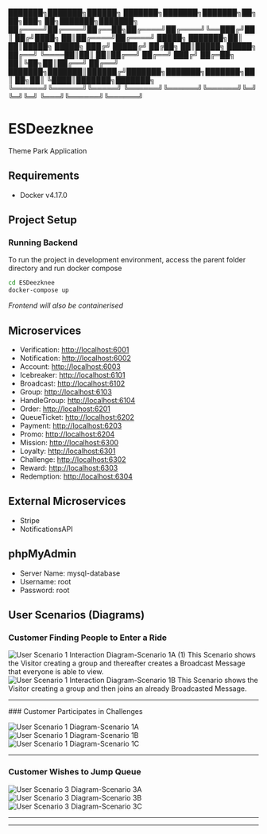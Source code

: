 ███████╗███████╗██████╗ ███████╗███████╗███████╗██╗  ██╗███╗   ██╗███████╗███████╗
██╔════╝██╔════╝██╔══██╗██╔════╝██╔════╝╚══███╔╝██║ ██╔╝████╗  ██║██╔════╝██╔════╝
█████╗  ███████╗██║  ██║█████╗  █████╗    ███╔╝ █████╔╝ ██╔██╗ ██║█████╗  █████╗  
██╔══╝  ╚════██║██║  ██║██╔══╝  ██╔══╝   ███╔╝  ██╔═██╗ ██║╚██╗██║██╔══╝  ██╔══╝  
███████╗███████║██████╔╝███████╗███████╗███████╗██║  ██╗██║ ╚████║███████╗███████╗
╚══════╝╚══════╝╚═════╝ ╚══════╝╚══════╝╚══════╝╚═╝  ╚═╝╚═╝  ╚═══╝╚══════╝╚══════╝
                                                                                 
# ESDeezknee

Theme Park Application

## Requirements

- Docker v4.17.0

## Project Setup

### Running Backend
To run the project in development environment, access the parent folder directory and run docker compose

```sh
cd ESDeezknee
docker-compose up
```
*Frontend will also be containerised*



## Microservices

- Verification: [http://localhost:6001](http://localhost:6001)
- Notification: [http://localhost:6002](http://localhost:6002)
- Account: [http://localhost:6003](http://localhost:6003)
- Icebreaker: [http://localhost:6101](http://localhost:6101)
- Broadcast: [http://localhost:6102](http://localhost:6102)
- Group: [http://localhost:6103](http://localhost:6103)
- HandleGroup: [http://localhost:6104](http://localhost:6104)
- Order: [http://localhost:6201](http://localhost:6201)
- QueueTicket: [http://localhost:6202](http://localhost:6202)
- Payment: [http://localhost:6203](http://localhost:6203)
- Promo: [http://localhost:6204](http://localhost:6204)
- Mission: [http://localhost:6300](http://localhost:6300)
- Loyalty: [http://localhost:6301](http://localhost:6301)
- Challenge: [http://localhost:6302](http://localhost:6302)
- Reward: [http://localhost:6303](http://localhost:6303)
- Redemption: [http://localhost:6304](http://localhost:6304)

## External Microservices

- Stripe
- NotificationsAPI

## phpMyAdmin

- Server Name: mysql-database
- Username: root
- Password: root

## User Scenarios (Diagrams)

### Customer Finding People to Enter a Ride

![User Scenario 1 Interaction Diagram-Scenario 1A (1)](https://user-images.githubusercontent.com/73370403/230024888-214b7369-0c42-47ad-a592-4a2c06007574.jpg)
This Scenario shows the Visitor creating a group and thereafter creates a Broadcast Message that everyone is able to view.
![User Scenario 1 Interaction Diagram-Scenario 1B](https://user-images.githubusercontent.com/73370403/230024931-458b7b0f-27b5-44e7-ac00-f296482f8564.jpg)
This Scenario shows the Visitor creating a group and then joins an already Broadcasted Message.
<hr>
### Customer Participates in Challenges

![User Scenario 1 Diagram-Scenario 1A](https://user-images.githubusercontent.com/73370403/230029067-6c9706a5-ca85-4905-a374-37d2b86da13e.jpg)
![User Scenario 1 Diagram-Scenario 1B](https://user-images.githubusercontent.com/73370403/230029088-619cc2b0-bef3-4494-81e9-94f21a405b71.jpg)
![User Scenario 1 Diagram-Scenario 1C](https://user-images.githubusercontent.com/73370403/230029096-45107267-bd73-4e60-80c4-4b2e378bd10e.jpg)


<hr>

### Customer Wishes to Jump Queue
![User Scenario 3 Diagram-Scenario 3A](https://user-images.githubusercontent.com/73370403/230029905-6c24f9a8-079f-4657-97ce-57dfcbb79db9.jpg)
![User Scenario 3 Diagram-Scenario 3B](https://user-images.githubusercontent.com/73370403/230029936-46eca0fc-4d38-4ca2-b027-db5ccd2fcc84.jpg)
![User Scenario 3 Diagram-Scenario 3C](https://user-images.githubusercontent.com/73370403/230029949-f28c2664-75c3-4437-af4f-346dbbbed614.jpg)
<hr>
<hr>
